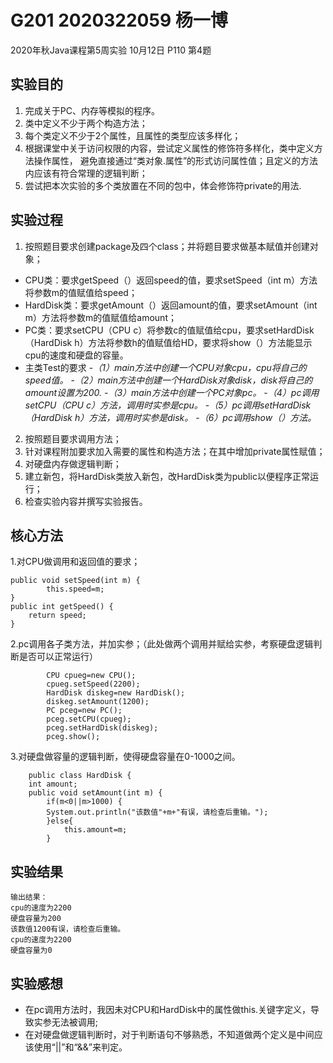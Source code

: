 # G201    2020322059   杨一博
2020年秋Java课程第5周实验 10月12日 P110 第4题

## 实验目的
1. 完成关于PC、内存等模拟的程序。
2. 类中定义不少于两个构造方法；
3. 每个类定义不少于2个属性，且属性的类型应该多样化；
4. 根据课堂中关于访问权限的内容，尝试定义属性的修饰符多样化，类中定义方法操作属性，
避免直接通过“类对象.属性”的形式访问属性值；且定义的方法内应该有符合常理的逻辑判断；
5. 尝试把本次实验的多个类放置在不同的包中，体会修饰符private的用法.

## 实验过程
1. 按照题目要求创建package及四个class；并将题目要求做基本赋值并创建对象；
+ CPU类：要求getSpeed（）返回speed的值，要求setSpeed（int m）方法将参数m的值赋值给speed；
+ HardDisk类：要求getAmount（）返回amount的值，要求setAmount（int m）方法将参数m的值赋值给amount；
+ PC类：要求setCPU（CPU c）将参数c的值赋值给cpu，要求setHardDisk（HardDisk h）方法将参数h的值赋值给HD，要求将show（）方法能显示cpu的速度和硬盘的容量。
+ 主类Test的要求
  -*（1）main方法中创建一个CPU对象cpu，cpu将自己的speed值。*
  -*（2）main方法中创建一个HardDisk对象disk，disk将自己的amount设置为200.*
  -*（3）main方法中创建一个PC对象pc。*
  -*（4）pc调用setCPU（CPU c）方法，调用时实参是cpu。*
  -*（5）pc调用setHardDisk（HardDisk h）方法，调用时实参是disk。*
  -*（6）pc调用show（）方法。*
2. 按照题目要求调用方法；
3. 针对课程附加要求加入需要的属性和构造方法；在其中增加private属性赋值；
4. 对硬盘内存做逻辑判断；
5. 建立新包，将HardDisk类放入新包，改HardDisk类为public以便程序正常运行；
6. 检查实验内容并撰写实验报告。

## 核心方法
1.对CPU做调用和返回值的要求；
```
public void setSpeed(int m) {
    	this.speed=m;
}
public int getSpeed() {
	return speed;  	
}
```

2.pc调用各子类方法，并加实参；（此处做两个调用并赋给实参，考察硬盘逻辑判断是否可以正常运行）
```
		CPU cpueg=new CPU();
		cpueg.setSpeed(2200);
		HardDisk diskeg=new HardDisk();
		diskeg.setAmount(1200);
		PC pceg=new PC();
		pceg.setCPU(cpueg);
		pceg.setHardDisk(diskeg);
		pceg.show();
```

3.对硬盘做容量的逻辑判断，使得硬盘容量在0-1000之间。
```
	public class HardDisk {
	int amount;
	public void setAmount(int m) {
		if(m<0||m>1000) {
		System.out.println("该数值"+m+"有误，请检查后重输。");
		}else{
			this.amount=m;
		}
```


## 实验结果
    输出结果：
    cpu的速度为2200
    硬盘容量为200
    该数值1200有误，请检查后重输。
    cpu的速度为2200
    硬盘容量为0

## 实验感想
- 在pc调用方法时，我因未对CPU和HardDisk中的属性做this.关键字定义，导致实参无法被调用;
- 在对硬盘做逻辑判断时，对于判断语句不够熟悉，不知道做两个定义是中间应该使用“||”和“&&”来判定。

